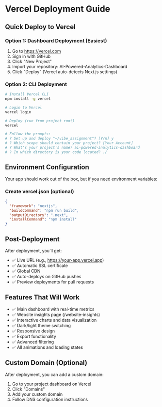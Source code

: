 # Vercel Deployment Guide

## Quick Deploy to Vercel

### Option 1: Dashboard Deployment (Easiest)
1. Go to https://vercel.com
2. Sign in with GitHub
3. Click "New Project"
4. Import your repository: AI-Powered-Analytics-Dashboard
5. Click "Deploy" (Vercel auto-detects Next.js settings)

### Option 2: CLI Deployment
```bash
# Install Vercel CLI
npm install -g vercel

# Login to Vercel
vercel login

# Deploy (run from project root)
vercel

# Follow the prompts:
# ? Set up and deploy "~/vibe_assignment"? [Y/n] y
# ? Which scope should contain your project? [Your Account]
# ? What's your project's name? ai-powered-analytics-dashboard
# ? In which directory is your code located? ./
```

## Environment Configuration

Your app should work out of the box, but if you need environment variables:

### Create vercel.json (optional)
```json
{
  "framework": "nextjs",
  "buildCommand": "npm run build",
  "outputDirectory": ".next",
  "installCommand": "npm install"
}
```

## Post-Deployment

After deployment, you'll get:
- ✅ Live URL (e.g., https://your-app.vercel.app)
- ✅ Automatic SSL certificate
- ✅ Global CDN
- ✅ Auto-deploys on GitHub pushes
- ✅ Preview deployments for pull requests

## Features That Will Work
- ✅ Main dashboard with real-time metrics
- ✅ Website insights page (/website-insights)
- ✅ Interactive charts and data visualization
- ✅ Dark/light theme switching
- ✅ Responsive design
- ✅ Export functionality
- ✅ Advanced filtering
- ✅ All animations and loading states

## Custom Domain (Optional)
After deployment, you can add a custom domain:
1. Go to your project dashboard on Vercel
2. Click "Domains"
3. Add your custom domain
4. Follow DNS configuration instructions
